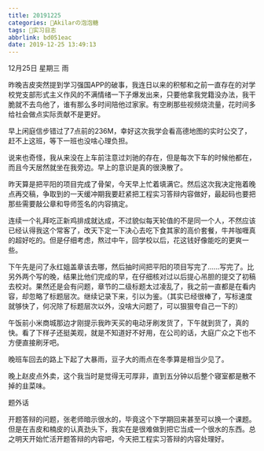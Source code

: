 ```yaml
---
title: 20191225
categories: 🍬Akilarの泡泡糖
tags: 💼实习日志
abbrlink: bd051eac
date: 2019-12-25 13:49:13
---
```

12月25日 星期三 雨

昨晚吉皮突然提到学习强国APP的破事，我连日以来的积郁和之前一直存在的对学校党支部形式主义作风的不满情绪一下子爆发出来，只要他拿我党籍没办法，我干脆就不去鸟他了，谁有那么多时间陪他过家家。有空刷那些视频烧流量，花时间多给社会做点实际贡献不是更好。

早上闲庭信步错过了7点前的236M，幸好这次我学会看高德地图的实时公交了，赶不上这班，等下一班也没啥心理负担。

说来也奇怪，我从来没在上车前注意过刘驰的存在，但是每次下车的时候他都在，而且今天居然就坐在我旁边。早上的意识是真的很涣散了。

昨天算是把平阳的项目完成了骨架，今天早上忙着填满它。然后这次我决定拖着晚点再交稿，争取到的一天缓冲期我要赶紧把工程实习答辩内容做好，最起码也要把那些需要敲公章和导师签名的内容搞定。

连续一个礼拜吃正新鸡排成就达成，不过貌似每天轮值的不是同一个人，不然应该已经认得我这个常客了，改天下定一下决心去吃下食其家的高价套餐，牛丼咖喱真的超好吃的。但是仔细考虑，熬过中午，回学校以后，花这钱好像能吃的更爽一些。

下午先是问了永红姐盖章该去哪，然后抽时间把平阳的项目写完了......写完了。比另外两个写的晚，结果比他们完成的早，在仔细核对过以后提心吊胆的提交了初稿去校对。果然还是会有问题，章节的二级标题太过凌乱了，我之前一直都是在看内容，却忽略了标题层次。继续记录下来，引以为鉴。（其实已经很棒了，写标速度就够快了，何况除了标题层次以外，没啥大问题了，可以狠狠夸自己一下的）

午饭前小米商城那边才刚提示我昨天买的电动牙刷发货了，下午就到货了，真的快。看了下样子还挺美观，就是不知道好不好用，在公司的话，大庭广众之下也不方便直接刷牙吧。

晚班车回去的路上下起了大暴雨，豆子大的雨点在冬季算是相当少见了。

晚上赵皮点外卖，这个我当时是觉得无可厚非，直到五分钟以后整个寝室都是散不掉的韭菜味。

题外话

开题答辩的问题，张老师暗示很水的，毕竟这个下学期回来甚至可以换一个课题。但是在吉皮和楠皮的认真劲头下，我实在是很难做到把它当成一个很水的东西。总之明天开始忙活开题答辩的内容吧，今天把工程实习答辩的内容处理好。
